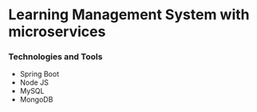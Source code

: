 # Learning Management System with microservices
### Technologies and Tools
- Spring Boot
- Node JS
- MySQL
- MongoDB
